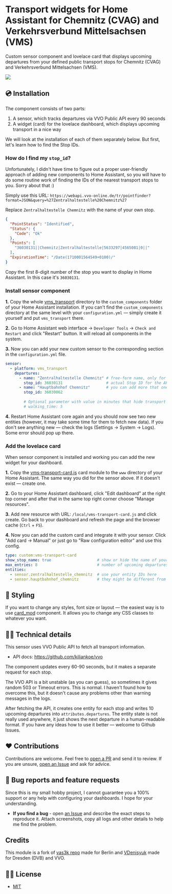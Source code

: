 # Transport widgets for Home Assistant for Chemnitz (CVAG) and Verkehrsverbund Mittelsachsen (VMS) 

Custom sensor component and lovelace card that displays upcoming departures from your defined public transport stops for Chemnitz (CVAG) and Verkehrsverbund Mittelsachsen (VMS).

![](./docs/screenshots/timetable-card.png)

## 💿 Installation

The component consists of two parts:

1. A sensor, which tracks departures via VVO Public API every 90 seconds
2. A widget (card) for the lovelace dashboard, which displays upcoming transport in a nice way

We will look at the installation of each of them separately below. But first, let's learn how to find the Stop IDs.

### How do I find my `stop_id`?

Unfortunately, I didn't have time to figure out a proper user-friendly approach of adding new components to Home Assistant, so you will have to do some routine work of finding the IDs of the nearest transport stops to you. Sorry about that :)

Simply use this URL: `https://webapi.vvo-online.de/tr/pointfinder?format=JSON&query=%27Zentralhaltestelle%20Chemnitz%27`

Replace `Zentralhaltestelle Chemnitz` with the name of your own stop.

```json
{
  "PointStatus": "Identified",
  "Status": {
    "Code": "Ok"
  },
  "Points": [
    "36030131||Chemnitz|Zentralhaltestelle|5633297|4565081|0||"
  ],
  "ExpirationTime": "/Date(1710001564549+0100)/"
}
```

Copy the first 8-digit number of the stop you want to display in Home Assistant.
In this case it's `36030131`.

### Install sensor component

**1.** Copy the whole [vms_transport](./custom_components/) directory to the `custom_components` folder of your Home Assistant installation. If you can't find the `custom_components` directory at the same level with your `configuration.yml` — simply create it yourself and put `vms_transport` there.

**2.** Go to Home Assistant web interface -> `Developer Tools` -> `Check and Restart` and click "Restart" button. It will reload all components in the system.

**3.** Now you can add your new custom sensor to the corresponding section in the `configuration.yml` file.

```yaml
sensor:
  - platform: vms_transport
    departures:
      - name: "Zentralhaltestelle Chemnitz" # free-form name, only for display purposes
        stop_id: 36030131                   # actual Stop ID for the API
      - name: "Hauptbahnhof Chemnitz"       # you can add more that one stop to track
        stop_id: 36030062
        
        # Optional parameter with value in minutes that hide transport closer than N minutes
        # walking_time: 5
```

**4.** Restart Home Assistant core again and you should now see two new entities (however, it may take some time for them to fetch new data). If you don't see anything new — check the logs (Settings -> System -> Logs). Some error should pop up there.

### Add the lovelace card

When sensor component is installed and working you can add the new widget for your dashboard.

**1.** Copy the [vms-transport-card.js](./www) card module to the `www` directory of your Home Assistant. The same way you did for the sensor above. If it doesn't exist — create one.

**2.** Go to your Home Assistant dashboard, click "Edit dashboard" at the right top corner and after that in the same top right corner choose "Manage resources".

**3.** Add new resource with URL: `/local/vms-transport-card.js` and click create. Go back to your dashboard and refresh the page and the browser cache (`Ctrl` + `F5`).

**4.** Now you can add the custom card and integrate it with your sensor. Click "Add card -> Manual" or just go to "Raw configuration editor" and use this config.

```yaml
type: custom:vms-transport-card
show_stop_name: true                    # show or hide the name of your stop in card title
max_entries: 8                          # number of upcoming departures to show (max: 10)
entities:
  - sensor.zentralhaltestelle_chemnitz  # use your entity IDs here
  - sensor.hauptbahnhof_chemnitz        # they might be different from mine
```

## 🎨 Styling

If you want to change any styles, font size or layout — the easiest way is to use [card_mod](https://github.com/thomasloven/lovelace-card-mod) component. It allows you to change any CSS classes to whatever you want.

## 👩‍💻 Technical details

This sensor uses VVO Public API to fetch all transport information.

- API docs: https://github.com/kiliankoe/vvo

The component updates every 60-90 seconds, but it makes a separate request for each stop.

The VVO API is a bit unstable (as you can guess), so sometimes it gives random 503 or Timeout errors. This is normal. I haven't found how to overcome this, but it doesn't cause any problems other than warning messages in the logs.

After fetching the API, it creates one entity for each stop and writes 10 upcoming departures into `attributes.departures`. The entity state is not really used anywhere, it just shows the next departure in a human-readable format. If you have any ideas how to use it better — welcome to Github Issues.

## ❤️ Contributions

Contributions are welcome. Feel free to [open a PR](https://github.com/philipkbh/home-assistant-vms-transport/pulls) and send it to review. If you are unsure, [open an Issue](https://github.com/philipkbh/home-assistant-vms-transport/issues) and ask for advice.

## 🐛 Bug reports and feature requests

Since this is my small hobby project, I cannot guarantee you a 100% support or any help with configuring your dashboards. I hope for your understanding.

- **If you find a bug** - open [an Issue](https://github.com/VDenisyuk/home-assistant-transport/issues) and describe the exact steps to reproduce it. Attach screenshots, copy all logs and other details to help me find the problem.

## Credits

This module is a fork of [vas3k repo](https://github.com/vas3k/home-assistant-berlin-transport) made for Berlin and [VDenisyuk](https://github.com/VDenisyuk/home-assistant-transport) made for Dresden (DVB) and VVO.

## 👮‍♀️ License

- [MIT](./LICENSE.md)
